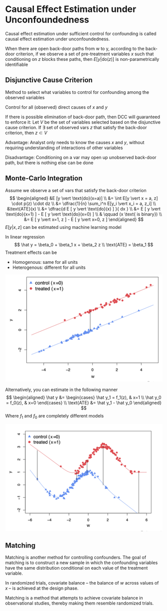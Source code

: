 # Causal Effect Estimation under Unconfoundedness

Causal effect estimation under sufficient control for confounding is called causal effect estimation under unconfoundedness.

When there are open back-door paths from w to y, according to the back-door criterion, if we observe a set of pre-treatment variables $x$ such that conditioning on $z$ blocks these paths, then $E[y| \text{do}(z)]$ is non-parametrically identifiable

## Disjunctive Cause Criterion

Method to select what variables to control for confounding among the observed variables

Control for all (observed) direct causes of $x$ and $y$

If there is possible elimination of back-door path, then DCC will guaranteed to enforce it: Let $V$ be the set of variables selected based on the disjunctive cause criterion. If $\exists$ set of observed vars $z$ that satisfy the back-door criterion, then $z \subset V$

Advantage: Analyst only needs to know the causes $x$ and $y$, without requiring understanding of interactions of other variables

Disadvantage: Conditioning on a var may open up unobserved back-door path, but there is nothing else can be done

## Monte-Carlo Integration

Assume we observe a set of vars that satisfy the back-door criterion
$$
\begin{aligned}
&E [y \vert \text{do}(x=a)] \\
&= \int E[y \vert x = a, z] \cdot p(z) \cdot dz \\
&= \dfrac{1}{n} \sum_i^n E[y_i \vert x_i = a, z_i] \\
&\text{ATE}(x) \\
&= \dfrac{d E [ y \vert \text{do}(x) ] }{ dx } \\
&= E [ y \vert \text{do}(x=1) ] - E [ y \vert \text{do}(x=0) ] \\
& \qquad (x \text{ is binary}) \\
&= E [ y \vert x=1, z ] - E [ y \vert x=0, z ]
\end{aligned}
$$
$E[ y \vert x, z]$ can be estimated using machine learning model

In linear regression
$$
\hat y = \beta_0 + \beta_1 x + \beta_2 z \\
\text{ATE} = \beta_1
$$
Treatment effects can be

- Homogenous: same for all units
- Heterogenous: different for all units

![image-20240422202727283](./assets/image-20240422202727283.png)

Alternatively, you can estimate in the following manner
$$
\begin{aligned}
\hat y
&= \begin{cases}
\hat y_1 = f_1(z), & x=1 \\
\hat y_0 = f_0(z), & x=0
\end{cases} \\
\text{ATE} &= \hat y_1 - \hat y_0
\end{aligned}
$$
Where $f_1$ and $f_0$ are completely different models

![image-20240422205546258](./assets/image-20240422205546258.png)

## Matching

Matching is another method for controlling confounders. The goal of matching is to construct a new sample in which the confounding variables have the same distribution conditional on each value of the treatment variable.

In randomized trials, covariate balance – the balance of $w$ across values of $x$ – is achieved at the design phase.

Matching is a method that attempts to achieve covariate balance in observational studies, thereby making them resemble randomized trials.